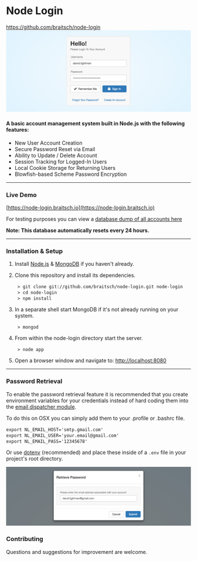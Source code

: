 # Node Login
https://github.com/braitsch/node-login
[![node-login](./readme.img/node-login.jpg?raw=true)](https://node-login.braitsch.io)

#### A basic account management system built in Node.js with the following features:

* New User Account Creation
* Secure Password Reset via Email
* Ability to Update / Delete Account
* Session Tracking for Logged-In Users
* Local Cookie Storage for Returning Users
* Blowfish-based Scheme Password Encryption

------

### Live Demo

[https://node-login.braitsch.io](https://node-login.braitsch.io)

For testing purposes you can view a [database dump of all accounts here](https://node-login.braitsch.io/print)

**Note: This database automatically resets every 24 hours.**

------

### Installation & Setup

1. Install [Node.js](https://nodejs.org/) & [MongoDB](https://www.mongodb.org/) if you haven't already.
2. Clone this repository and install its dependencies.

		> git clone git://github.com/braitsch/node-login.git node-login
		> cd node-login
		> npm install

3. In a separate shell start MongoDB if it's not already running on your system.

		> mongod

4. From within the node-login directory start the server.

		> node app

5. Open a browser window and navigate to: [http://localhost:8080](http://localhost:8080)

------

### Password Retrieval

To enable the password retrieval feature it is recommended that you create environment variables for your credentials instead of hard coding them into the [email dispatcher module](https://github.com/braitsch/node-login/blob/master/server/utils/emailjs.js).

To do this on OSX you can simply add them to your .profile or .bashrc file.

	export NL_EMAIL_HOST='smtp.gmail.com'
	export NL_EMAIL_USER='your.email@gmail.com'
	export NL_EMAIL_PASS='12345678'

Or use [dotenv](https://www.npmjs.com/package/dotenv) (recommended) and place these inside of a ``.env`` file in your project's root directory.

[![node-login](./readme.img/retrieve-password.jpg?raw=true)](https://node-login.braitsch.io)

### Contributing

Questions and suggestions for improvement are welcome.